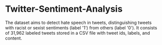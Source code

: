# Twitter-Sentiment-Analysis
The dataset aims to detect hate speech in tweets, distinguishing tweets with racist or sexist sentiments (label '1') from others (label '0'). It consists of 31,962 labeled tweets stored in a CSV file with tweet ids, labels, and content. 
